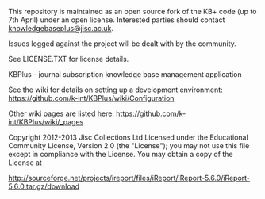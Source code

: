 
This repository is maintained as an open source fork of the KB+ code (up to 7th April) under an open license. Interested parties should contact knowledgebaseplus@jisc.ac.uk.

Issues logged against the project will be dealt with by the community.


See LICENSE.TXT for license details.


KBPlus - journal subscription knowledge base management application

See the wiki for details on setting up a development environment: https://github.com/k-int/KBPlus/wiki/Configuration

Other wiki pages are listed here: https://github.com/k-int/KBPlus/wiki/_pages

Copyright 2012-2013 Jisc Collections Ltd Licensed under the
Educational Community License, Version 2.0 (the "License"); you may
not use this file except in compliance with the License. You may
obtain a copy of the License at


http://sourceforge.net/projects/ireport/files/iReport/iReport-5.6.0/iReport-5.6.0.tar.gz/download
